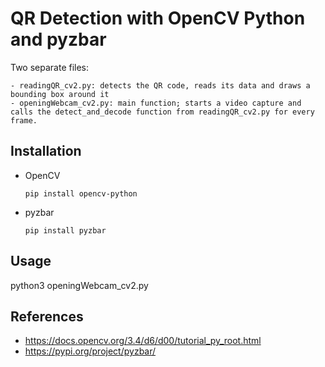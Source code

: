 # QR Detection with OpenCV Python and pyzbar

Two separate files:

    - readingQR_cv2.py: detects the QR code, reads its data and draws a bounding box around it
    - openingWebcam_cv2.py: main function; starts a video capture and calls the detect_and_decode function from readingQR_cv2.py for every frame.

## Installation

- OpenCV 
    
    ```
    pip install opencv-python
    ```

- pyzbar

    ```
    pip install pyzbar
    ```

## Usage

python3 openingWebcam_cv2.py

## References
- https://docs.opencv.org/3.4/d6/d00/tutorial_py_root.html
- https://pypi.org/project/pyzbar/
